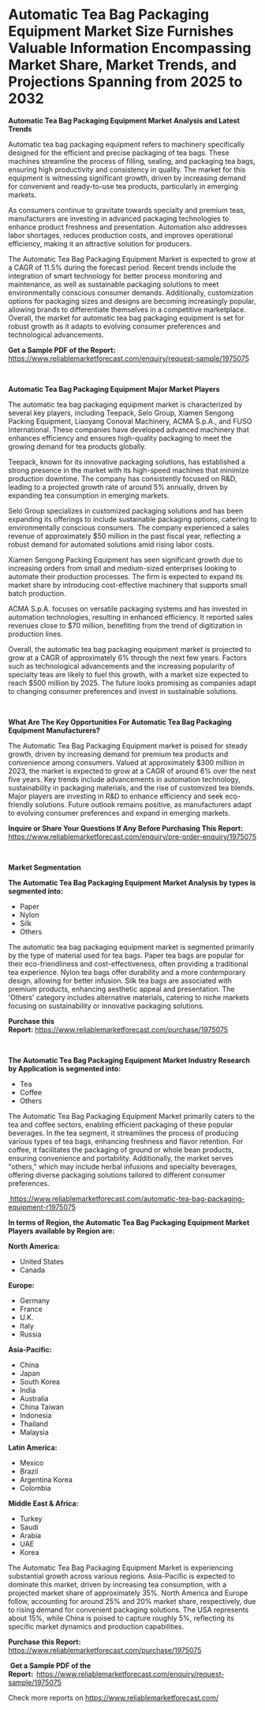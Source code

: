 <p><h1>Automatic Tea Bag Packaging Equipment Market Size Furnishes Valuable Information Encompassing Market Share, Market Trends, and Projections Spanning from 2025 to 2032</h1></p><p><strong>Automatic Tea Bag Packaging Equipment Market Analysis and Latest Trends</strong></p>
<p><p>Automatic tea bag packaging equipment refers to machinery specifically designed for the efficient and precise packaging of tea bags. These machines streamline the process of filling, sealing, and packaging tea bags, ensuring high productivity and consistency in quality. The market for this equipment is witnessing significant growth, driven by increasing demand for convenient and ready-to-use tea products, particularly in emerging markets. </p><p>As consumers continue to gravitate towards specialty and premium teas, manufacturers are investing in advanced packaging technologies to enhance product freshness and presentation. Automation also addresses labor shortages, reduces production costs, and improves operational efficiency, making it an attractive solution for producers.</p><p>The Automatic Tea Bag Packaging Equipment Market is expected to grow at a CAGR of 11.5% during the forecast period. Recent trends include the integration of smart technology for better process monitoring and maintenance, as well as sustainable packaging solutions to meet environmentally conscious consumer demands. Additionally, customization options for packaging sizes and designs are becoming increasingly popular, allowing brands to differentiate themselves in a competitive marketplace. Overall, the market for automatic tea bag packaging equipment is set for robust growth as it adapts to evolving consumer preferences and technological advancements.</p></p>
<p><strong>Get a Sample PDF of the Report:&nbsp;</strong> <a href="https://www.reliablemarketforecast.com/enquiry/request-sample/1975075?utm_campaign=2235&utm_medium=2&utm_source=Github&utm_content=ia&utm_term=10042025&utm_id=automatic-tea-bag-packaging-equipment">https://www.reliablemarketforecast.com/enquiry/request-sample/1975075</a></p>
<p>&nbsp;</p>
<p><strong>Automatic Tea Bag Packaging Equipment Major Market Players</strong></p>
<p><p>The automatic tea bag packaging equipment market is characterized by several key players, including Teepack, Selo Group, Xiamen Sengong Packing Equipment, Liaoyang Conoval Machinery, ACMA S.p.A., and FUSO International. These companies have developed advanced machinery that enhances efficiency and ensures high-quality packaging to meet the growing demand for tea products globally.</p><p>Teepack, known for its innovative packaging solutions, has established a strong presence in the market with its high-speed machines that minimize production downtime. The company has consistently focused on R&D, leading to a projected growth rate of around 5% annually, driven by expanding tea consumption in emerging markets.</p><p>Selo Group specializes in customized packaging solutions and has been expanding its offerings to include sustainable packaging options, catering to environmentally conscious consumers. The company experienced a sales revenue of approximately $50 million in the past fiscal year, reflecting a robust demand for automated solutions amid rising labor costs.</p><p>Xiamen Sengong Packing Equipment has seen significant growth due to increasing orders from small and medium-sized enterprises looking to automate their production processes. The firm is expected to expand its market share by introducing cost-effective machinery that supports small batch production.</p><p>ACMA S.p.A. focuses on versatile packaging systems and has invested in automation technologies, resulting in enhanced efficiency. It reported sales revenues close to $70 million, benefiting from the trend of digitization in production lines.</p><p>Overall, the automatic tea bag packaging equipment market is projected to grow at a CAGR of approximately 6% through the next few years. Factors such as technological advancements and the increasing popularity of specialty teas are likely to fuel this growth, with a market size expected to reach $500 million by 2025. The future looks promising as companies adapt to changing consumer preferences and invest in sustainable solutions.</p></p>
<p>&nbsp;</p>
<p><strong>What Are The Key Opportunities For Automatic Tea Bag Packaging Equipment Manufacturers?</strong></p>
<p><p>The Automatic Tea Bag Packaging Equipment market is poised for steady growth, driven by increasing demand for premium tea products and convenience among consumers. Valued at approximately $300 million in 2023, the market is expected to grow at a CAGR of around 6% over the next five years. Key trends include advancements in automation technology, sustainability in packaging materials, and the rise of customized tea blends. Major players are investing in R&D to enhance efficiency and seek eco-friendly solutions. Future outlook remains positive, as manufacturers adapt to evolving consumer preferences and expand in emerging markets.</p></p>
<p><strong>Inquire or Share Your Questions If Any Before Purchasing This Report:</strong> <a href="https://www.reliablemarketforecast.com/enquiry/pre-order-enquiry/1975075?utm_campaign=2235&utm_medium=2&utm_source=Github&utm_content=ia&utm_term=10042025&utm_id=automatic-tea-bag-packaging-equipment">https://www.reliablemarketforecast.com/enquiry/pre-order-enquiry/1975075</a></p>
<p>&nbsp;</p>
<p><strong>Market Segmentation</strong></p>
<p><strong>The Automatic Tea Bag Packaging Equipment Market Analysis by types is segmented into:</strong></p>
<p><ul><li>Paper</li><li>Nylon</li><li>Silk</li><li>Others</li></ul></p>
<p><p>The automatic tea bag packaging equipment market is segmented primarily by the type of material used for tea bags. Paper tea bags are popular for their eco-friendliness and cost-effectiveness, often providing a traditional tea experience. Nylon tea bags offer durability and a more contemporary design, allowing for better infusion. Silk tea bags are associated with premium products, enhancing aesthetic appeal and presentation. The 'Others' category includes alternative materials, catering to niche markets focusing on sustainability or innovative packaging solutions.</p></p>
<p><strong>Purchase this Report:&nbsp;</strong><a href="https://www.reliablemarketforecast.com/purchase/1975075?utm_campaign=2235&utm_medium=2&utm_source=Github&utm_content=ia&utm_term=10042025&utm_id=automatic-tea-bag-packaging-equipment">https://www.reliablemarketforecast.com/purchase/1975075</a></p>
<p>&nbsp;</p>
<p><strong>The Automatic Tea Bag Packaging Equipment Market Industry Research by Application is segmented into:</strong></p>
<p><ul><li>Tea</li><li>Coffee</li><li>Others</li></ul></p>
<p><p>The Automatic Tea Bag Packaging Equipment Market primarily caters to the tea and coffee sectors, enabling efficient packaging of these popular beverages. In the tea segment, it streamlines the process of producing various types of tea bags, enhancing freshness and flavor retention. For coffee, it facilitates the packaging of ground or whole bean products, ensuring convenience and portability. Additionally, the market serves "others," which may include herbal infusions and specialty beverages, offering diverse packaging solutions tailored to different consumer preferences.</p></p>
<p><a href="https://www.reliablemarketforecast.com/automatic-tea-bag-packaging-equipment-r1975075?utm_campaign=2235&utm_medium=2&utm_source=Github&utm_content=ia&utm_term=10042025&utm_id=automatic-tea-bag-packaging-equipment">&nbsp;https://www.reliablemarketforecast.com/automatic-tea-bag-packaging-equipment-r1975075</a></p>
<p><strong>In terms of Region, the Automatic Tea Bag Packaging Equipment Market Players available by Region are:</strong></p>
<p>
    <p> <strong> North America: </strong>
        <ul>
            <li>United States</li>
            <li>Canada</li>
        </ul>
        </p> 
    <p> <strong> Europe: </strong>
        <ul>
            <li>Germany</li>
            <li>France</li>
            <li>U.K.</li>
            <li>Italy</li>
            <li>Russia</li>
        </ul>
        </p> 
    <p> <strong> Asia-Pacific: </strong>
        <ul>
            <li>China</li>
            <li>Japan</li>
            <li>South Korea</li>
            <li>India</li>
            <li>Australia</li>
            <li>China Taiwan</li>
            <li>Indonesia</li>
            <li>Thailand</li>
            <li>Malaysia</li>
        </ul>
        </p> 
    <p> <strong> Latin America: </strong>
        <ul>
            <li>Mexico</li>
            <li>Brazil</li>
            <li>Argentina Korea</li>
            <li>Colombia</li>
        </ul>
        </p> 
    <p> <strong> Middle East & Africa: </strong>
        <ul>
            <li>Turkey</li>
            <li>Saudi</li>
            <li>Arabia</li>
            <li>UAE</li>
            <li>Korea</li>
        </ul>
    </p>
    </p>
<p><p>The Automatic Tea Bag Packaging Equipment Market is experiencing substantial growth across various regions. Asia-Pacific is expected to dominate this market, driven by increasing tea consumption, with a projected market share of approximately 35%. North America and Europe follow, accounting for around 25% and 20% market share, respectively, due to rising demand for convenient packaging solutions. The USA represents about 15%, while China is poised to capture roughly 5%, reflecting its specific market dynamics and production capabilities.</p></p>
<p><strong>Purchase this Report: </strong><a href="https://www.reliablemarketforecast.com/purchase/1975075?utm_campaign=2235&utm_medium=2&utm_source=Github&utm_content=ia&utm_term=10042025&utm_id=automatic-tea-bag-packaging-equipment">https://www.reliablemarketforecast.com/purchase/1975075</a></p>
<p>&nbsp;<strong>Get a Sample PDF of the Report:&nbsp;&nbsp;</strong><a href="https://www.reliablemarketforecast.com/enquiry/request-sample/1975075?utm_campaign=2235&utm_medium=2&utm_source=Github&utm_content=ia&utm_term=10042025&utm_id=automatic-tea-bag-packaging-equipment">https://www.reliablemarketforecast.com/enquiry/request-sample/1975075</a></p>
<p><strong></strong></p>
<p>Check more reports on <a href="https://www.reliablemarketforecast.com/?utm_campaign=2235&utm_medium=2&utm_source=Github&utm_content=ia&utm_term=10042025&utm_id=automatic-tea-bag-packaging-equipment">https://www.reliablemarketforecast.com/</a></p>